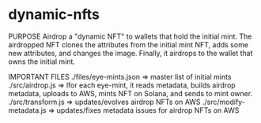 # dynamic-nfts

PURPOSE
Airdrop a "dynamic NFT" to wallets that hold the initial mint. 
The airdropped NFT clones the attributes from the initial mint NFT, adds some new attributes, and changes the image.
Finally, it airdrops to the wallet that owns the initial mint.

IMPORTANT FILES
./files/eye-mints.json => master list of initial mints
./src/airdrop.js => lfor each eye-mint, it reads metadata, builds airdrop metadata, uploads to AWS, mints NFT on Solana, and sends to mint owner.
./src/transform.js => updates/evolves airdrop NFTs on AWS
./src/modify-metadata.js => updates/fixes metadata issues for airdrop NFTs on AWS
